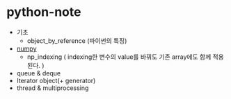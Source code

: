 # python-note

- 기초
  - object_by_reference (파이썬의 특징)
- [numpy](https://github.com/yahwang/python-note/tree/master/numpy)
  - np_indexing ( indexing한 변수의 value를 바꿔도 기존 array에도 함께 적용된다. )
- queue & deque 
- Iterator object(+ generator)
- thread & multiprocessing
